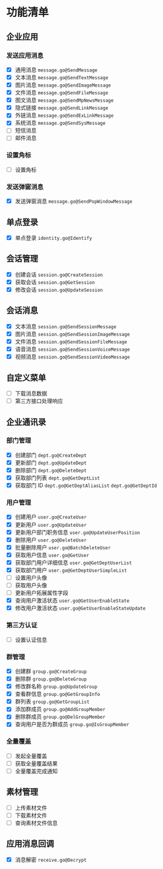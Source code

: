 # 功能清单

## 企业应用

### 发送应用消息

- [x] 通用消息 `message.go@SendMessage`
- [x] 文本消息 `message.go@SendTextMessage`
- [x] 图片消息 `message.go@SendImageMessage`
- [x] 文件消息 `message.go@SendFileMessage`
- [x] 图文消息 `message.go@SendMpNewsMessage`
- [x] 隐式链接 `message.go@SendLinkMessage`
- [x] 外链消息 `message.go@SendExLinkMessage`
- [x] 系统消息 `message.go@SendSysMessage`
- [ ] 短信消息
- [ ] 邮件消息

### 设置角标

- [ ] 设置角标

### 发送弹窗消息

- [x] 发送弹窗消息 `message.go@SendPopWindowMessage`

## 单点登录

- [x] 单点登录 `identity.go@Identify`

## 会话管理

- [x] 创建会话 `session.go@CreateSession`
- [x] 获取会话 `session.go@GetSession`
- [x] 修改会话 `session.go@UpdateSession`

## 会话消息

- [x] 文本消息 `session.go@SendSessionMessage`
- [x] 图片消息 `session.go@SendSessionImageMessage`
- [x] 文件消息 `session.go@SendSessionFileMessage`
- [x] 语音消息 `session.go@SendSessionVoiceMessage`
- [x] 视频消息 `session.go@SendSessionVideoMessage`

## 自定义菜单

- [ ] 下载消息数据
- [ ] 第三方接口处理响应

## 企业通讯录

### 部门管理

- [x] 创建部门 `dept.go@CreateDept`
- [x] 更新部门 `dept.go@UpdateDept`
- [x] 删除部门 `dept.go@DeleteDept`
- [x] 获取部门列表 `dept.go@GetDeptList`
- [x] 获取部门 ID `dept.go@GetDeptAliasList` `dept.go@GetDeptId`

### 用户管理

- [x] 创建用户 `user.go@CreateUser`
- [x] 更新用户 `user.go@UpdateUser`
- [x] 更新用户部门职务信息 `user.go@UpdateUserPosition`
- [x] 删除用户 `user.go@DeleteUser`
- [x] 批量删除用户 `user.go@BatchDeleteUser`
- [x] 获取用户信息 `user.go@GetUser`
- [x] 获取部门用户详细信息 `user.go@GetDeptUserList`
- [x] 获取部门用户 `user.go@GetDeptUserSimpleList`
- [ ] 设置用户头像
- [ ] 获取用户头像
- [ ] 更新用户拓展属性字段
- [x] 查询用户激活状态 `user.go@GetUserEnableState`
- [x] 修改用户激活状态 `user.go@GetUserEnableStateUpdate`

### 第三方认证

- [ ] 设置认证信息

### 群管理

- [x] 创建群 `group.go@CreateGroup`
- [x] 删除群 `group.go@DeleteGroup`
- [x] 修改群名称 `group.go@UpdateGroup`
- [x] 查看群信息 `group.go@GetGroupInfo`
- [x] 群列表 `group.go@GetGroupList`
- [x] 添加群成员 `group.go@AddGroupMember`
- [x] 删除群成员 `group.go@DelGroupMember`
- [x] 查询用户是否为群成员 `group.go@IsGroupMember`

### 全量覆盖

- [ ] 发起全量覆盖
- [ ] 获取全量覆盖结果
- [ ] 全量覆盖完成通知

## 素材管理

- [ ] 上传素材文件
- [ ] 下载素材文件
- [ ] 查询素材文件信息

## 应用消息回调

- [x] 消息解密 `receive.go@Decrypt`
